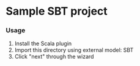 Sample SBT project
===

### Usage

1. Install the Scala plugin
2. Import this directory using external model: SBT
3. Click "next" through the wizard
